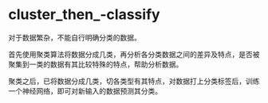 # cluster_then_-classify

对于数据繁杂，不能自行明确分类的数据。

首先使用聚类算法将数据分成几类，再分析各分类数据之间的差异及特点，是否被聚集到一类的数据有其比较特殊的特点，帮助分析数据。

聚类之后，已将数据分成几类，切各类型有其特点，对数据打上分类标签后，训练一个神经网络，即可对新输入的数据预测其分类。